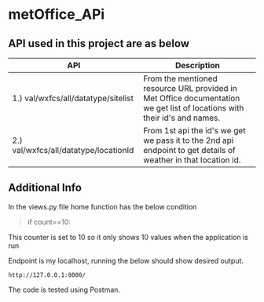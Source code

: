 # metOffice_APi

## API used in this project are as below 


| API | Description |
| ------ | ----------- |
|1.) val/wxfcs/all/datatype/sitelist | From the mentioned resource URL  provided in Met Office documentation we get list of locations with their id's and names.|
|2.) val/wxfcs/all/datatype/locationId | From 1st api the id's we get we pass it to the 2nd api endpoint to get details of weather in that location id. |

## Additional Info

In the views.py file home function has the below condition 

> if count==10:

This counter is set to 10 so it only shows 10 values when the application is run

Endpoint is my localhost, running the below should show desired output.
```
http://127.0.0.1:8000/
```

The code is tested using Postman.


   



